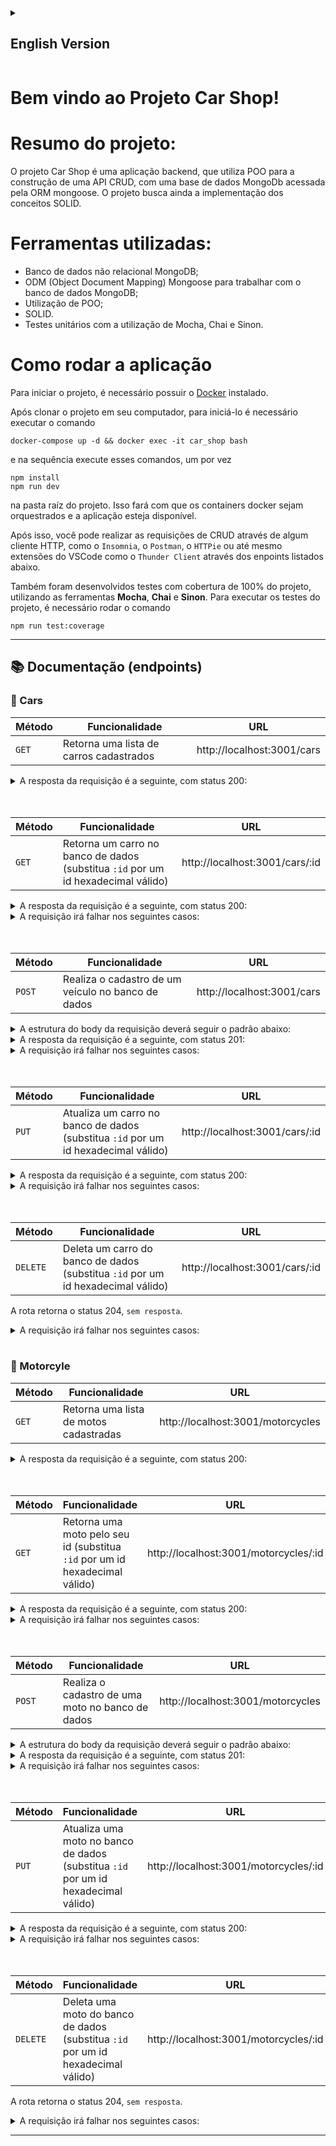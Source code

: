 <details>
<summary><h2>English Version</h2></summary>

<h1>Welcome to Project Car Shop!</h1>



</details>

<h1>Bem vindo ao Projeto Car Shop!</h1>

# Resumo do projeto:

<p>O projeto Car Shop é uma aplicação backend, que utiliza POO para a construção de uma API CRUD, com uma base de dados MongoDb acessada pela ORM mongoose. O projeto busca ainda a implementação dos conceitos SOLID.</p>

# Ferramentas utilizadas:

- Banco de dados não relacional MongoDB;
- ODM (Object Document Mapping) Mongoose para trabalhar com o banco de dados MongoDB;
- Utilização de POO;
- SOLID.
- Testes unitários com a utilização de Mocha, Chai e Sinon.
# Como rodar a aplicação

Para iniciar o projeto, é necessário possuir o [Docker](https://docs.docker.com/engine/install/ubuntu/) instalado.

Após clonar o projeto em seu computador, para iniciá-lo é necessário executar o comando
```
docker-compose up -d && docker exec -it car_shop bash
```
e na sequência execute esses comandos, um por vez
```
npm install
npm run dev
```
na pasta raíz do projeto. Isso fará com que os containers docker sejam orquestrados e a aplicação esteja disponível.

Após isso, você pode realizar as requisições de CRUD através de algum cliente HTTP, como o `Insomnia`, o `Postman`, o `HTTPie` ou até mesmo extensões do VSCode como o `Thunder Client` através dos enpoints listados abaixo.

Também foram desenvolvidos testes com cobertura de 100% do projeto, utilizando as ferramentas **Mocha**, **Chai** e **Sinon**. Para executar os testes do projeto, é necessário rodar o comando
```
npm run test:coverage
```
---

## 📚 Documentação (endpoints)

### 🚗 Cars

| Método | Funcionalidade                          | URL                        |
| ------ | --------------------------------------- | -------------------------- |
| `GET`  | Retorna uma lista de carros cadastrados | http://localhost:3001/cars |

<details>
  <summary>A resposta da requisição é a seguinte, com status 200:</summary>
  
```json
[
  {
    _id: "4edd40c86762e0fb12000003",
    model: "Ferrari Maranello",
    year: 1963,
    color: "red",
    buyValue: 3500000,
    seatsQty: 2,
    doorsQty: 2
  },
  // ...
]

```

</details>
<br>
<br>

| Método | Funcionalidade                                                                    | URL                            |
| ------ | --------------------------------------------------------------------------------- | ------------------------------ |
| `GET`  | Retorna um carro no banco de dados (substitua `:id` por um id hexadecimal válido) | http://localhost:3001/cars/:id |

<details>
  <summary>A resposta da requisição é a seguinte, com status 200:</summary>
  
```json
{
  _id: "4edd40c86762e0fb12000003",
  model: "Ferrari Maranello",
  year: 1963,
  color: "red",
  buyValue: 3500000,
  seatsQty: 2,
  doorsQty: 2
}
```

</details>

<details>
  <summary>A requisição irá falhar nos seguintes casos:</summary>
  - A rota retorna o código <code>400</code>, com a mensagem <code>Id must have 24 hexadecimal characters</code> caso o id possua menos que 24 caracteres;<br>
  - A rota retorna o código <code>404</code>, com a mensagem <code>Object not found</code> caso o id possua 24 caracteres, mas seja inválido.
</details>
<br>
<br>

| Método | Funcionalidade                                     | URL                        |
| ------ | -------------------------------------------------- | -------------------------- |
| `POST` | Realiza o cadastro de um veículo no banco de dados | http://localhost:3001/cars |

<details>
  <summary>A estrutura do body da requisição deverá seguir o padrão abaixo:</summary>
  
```json
{
  model: "Ferrari Maranello",
  year: 1963,
  color: "red",
  buyValue: 3500000,
  seatsQty: 2,
  doorsQty: 2
}
```

</details>

<details>
  <summary>A resposta da requisição é a seguinte, com status 201:</summary>
  
```json
{
   _id: "4edd40c86762e0fb12000003",
  model: "Ferrari Maranello",
  year: 1963,
  color: "red",
  buyValue: 3500000,
  seatsQty: 2,
  doorsQty: 2
}
```

</details>

<details>
  <summary>A requisição irá falhar nos seguintes casos:</summary>
  - A rota retorna o código <code>400</code> caso a requisição receba um objeto vazio; <br>
  - A rota retorna o código <code>400</code> ao tentar criar um carro com quantidade de assentos inferior a 2;<br>
  - A rota retorna o código <code>400</code> ao tentar criar um carro com quantidade de portas inferior a 2;<br>
  - A rota retorna o código <code>400</code> ao tentar criar um carro sem <code>model</code>, <code>year</code>, <code>color</code> e <code>buyValue</code>;<br>
  - A rota retorna o código <code>400</code> ao tentar criar um carro sem <code>doorsQty</code> e <code>seatsQty</code>;<br>
  - Não é possível criar um carro se os atributos <code>model</code>, <code>year</code>, <code>color</code>, <code>buyValue</code>, <code>doorsQty</code> e <code>seatsQty</code> estiverem com tipos errados.
</details>
<br>
<br>

| Método | Funcionalidade                                                                     | URL                            |
| ------ | ---------------------------------------------------------------------------------- | ------------------------------ |
| `PUT`  | Atualiza um carro no banco de dados (substitua `:id` por um id hexadecimal válido) | http://localhost:3001/cars/:id |

<details>
  <summary>A resposta da requisição é a seguinte, com status 200:</summary>
  
```json
{
  _id: "4edd40c86762e0fb12000003",
  model: "Fiat Uno",
  year: 1963,
  color: "blue",
  buyValue: 3500,
  seatsQty: 4,
  doorsQty: 4
}
```

</details>

<details></code>
  <summary>A requisição irá falhar nos seguintes casos:</summary>
  - A rota retorna o código <code>400</code>, com a mensagem <code>Id must have 24 hexadecimal characters</code> caso o id possua menos que 24 caracteres;<br>
  - A rota retorna o código <code>404</code>, com a mensagem <code>Object not found</code> caso o id possua 24 caracteres, mas seja inválido;<br>
  - A rota retorna o código <code>400</code> caso o <code>body</code> esteja vazio.
</details>
<br>
<br>

| Método   | Funcionalidade                                                                   | URL                            |
| -------- | -------------------------------------------------------------------------------- | ------------------------------ |
| `DELETE` | Deleta um carro do banco de dados (substitua `:id` por um id hexadecimal válido) | http://localhost:3001/cars/:id |

A rota retorna o status 204, <code>sem resposta</code>.

<details></code>
  <summary>A requisição irá falhar nos seguintes casos:</summary>
  - A rota retorna o código <code>400</code>, com a mensagem <code>Id must have 24 hexadecimal characters</code> caso o id possua menos que 24 caracteres;<br>
  - A rota retorna o código <code>404</code>, com a mensagem <code>Object not found</code> caso o id possua 24 caracteres, mas seja inválido.
</details>
<br>

### 🛵 Motorcyle

| Método | Funcionalidade                         | URL                               |
| ------ | -------------------------------------- | --------------------------------- |
| `GET`  | Retorna uma lista de motos cadastradas | http://localhost:3001/motorcycles |

<details>
  <summary>A resposta da requisição é a seguinte, com status 200:</summary>
  
```json
[
  {
    _id: "4edd40c86762e0fb12000003",
    model: "Honda CG Titan 125",
    year: 1963,
    color: "red",
    buyValue: 3500,
    category: "Street",
    engineCapacity: 125
  },
  // ...
]

```

</details>
<br>
<br>

| Método | Funcionalidade                                                              | URL                                   |
| ------ | --------------------------------------------------------------------------- | ------------------------------------- |
| `GET`  | Retorna uma moto pelo seu id (substitua `:id` por um id hexadecimal válido) | http://localhost:3001/motorcycles/:id |

<details>
  <summary>A resposta da requisição é a seguinte, com status 200:</summary>
  
```json
{
  _id: "4edd40c86762e0fb12000003",
  model: "Honda CG Titan 125",
  year: 1963,
  color: "red",
  buyValue: 3500,
  category: "Street",
  engineCapacity: 125
}
```

</details>

<details>
  <summary>A requisição irá falhar nos seguintes casos:</summary>
  - A rota retorna o código <code>400</code>, com a mensagem <code>Id must have 24 hexadecimal characters</code> caso o id possua menos que 24 caracteres;<br>
  - A rota retorna o código <code>404</code>, com a mensagem <code>Object not found</code> caso o id possua 24 caracteres, mas seja inválido.
</details>
<br>
<br>

| Método | Funcionalidade                                   | URL                               |
| ------ | ------------------------------------------------ | --------------------------------- |
| `POST` | Realiza o cadastro de uma moto no banco de dados | http://localhost:3001/motorcycles |

<details>
  <summary>A estrutura do body da requisição deverá seguir o padrão abaixo:</summary>
  
```json
{
  model: "Honda CG Titan 125",
  year: 1963,
  color: "red",
  buyValue: 3500,
  category: "Street",
  engineCapacity: 125
}
```

</details>

<details>
  <summary>A resposta da requisição é a seguinte, com status 201:</summary>
  
```json
{
   _id: "4edd40c86762e0fb12000003",
  model: "Honda CG Titan 125",
  year: 1963,
  color: "red",
  buyValue: 3500,
  category: "Street",
  engineCapacity: 125
}
```

</details>

<details>
  <summary>A requisição irá falhar nos seguintes casos:</summary>
  - A rota retorna o código <code>400</code> caso a requisição receba um objeto vazio;<br>
  - A rota retorna o código <code>400</code> ao tentar criar uma moto com <code>category</code> diferente de <code>Street</code>, <code>Custom</code> ou <code>Trail</code>;<br>
  - A rota retorna o código <code>400</code> ao tentar criar uma moto com <code>category</code> diferente de string;<br>
  - A rota retorna o código <code>400</code> ao tentar criar uma moto com <code>engineCapacity</code> menor ou igual a zero;<br>
  - A rota retorna o código <code>400</code> ao tentar criar uma moto com <code>engineCapacity</code> maior que 2500;<br>
  - A rota retorna o código <code>400</code> ao tentar criar um moto sem <code>model</code>, <code>year</code>, <code>color</code> e <code>buyValue</code>;<br>
  - A rota retorna o código <code>400</code> ao tentar criar um moto sem <code>category</code> e <code>engineCapacity</code>;<br>
  - Não é possível criar uma moto se os atributos <code>model</code>, <code>year</code>, <code>color</code>, <code>buyValue</code>, <code>category</code> e <code>engineCapacity</code> estiverem com tipos errados.
</details>
<br>
<br>

| Método | Funcionalidade                                                                     | URL                                   |
| ------ | ---------------------------------------------------------------------------------- | ------------------------------------- |
| `PUT`  | Atualiza uma moto no banco de dados (substitua `:id` por um id hexadecimal válido) | http://localhost:3001/motorcycles/:id |

<details>
  <summary>A resposta da requisição é a seguinte, com status 200:</summary>
  
```json
{
  _id: "4edd40c86762e0fb12000003",
  model: "Fiat Uno",
  year: 1963,
  color: "blue",
  buyValue: 3500,
  seatsQty: 4,
  doorsQty: 4
}
```

</details>

<details></code>
  <summary>A requisição irá falhar nos seguintes casos:</summary>
  - A rota retorna o código <code>400</code>, com a mensagem <code>Id must have 24 hexadecimal characters</code> caso o id possua menos que 24 caracteres;<br>
  - A rota retorna o código <code>404</code>, com a mensagem <code>Object not found</code> caso o id possua 24 caracteres, mas seja inválido;<br>
  - A rota retorna o código <code>400</code> caso o <code>body</code> esteja vazio.
</details>
<br>
<br>

| Método   | Funcionalidade                                                                   | URL                                   |
| -------- | -------------------------------------------------------------------------------- | ------------------------------------- |
| `DELETE` | Deleta uma moto do banco de dados (substitua `:id` por um id hexadecimal válido) | http://localhost:3001/motorcycles/:id |

A rota retorna o status 204, <code>sem resposta</code>.

<details></code>
  <summary>A requisição irá falhar nos seguintes casos:</summary>
  - A rota retorna o código <code>400</code>, com a mensagem <code>Id must have 24 hexadecimal characters</code> caso o id possua menos que 24 caracteres;<br>
  - A rota retorna o código <code>404</code>, com a mensagem <code>Object not found</code> caso o id possua 24 caracteres, mas seja inválido.
</details>

---
